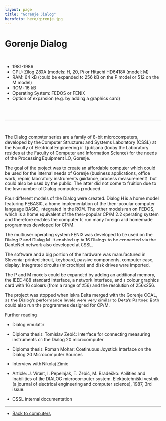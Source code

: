 ```yaml
---
layout: page
title: "Gorenje Dialog"
herofoto: hero/gorenje.jpg
---
```


# Gorenje Dialog

<br>

- 1981-1986
- CPU: Zilog Z80A (models: H, 20, P) or Hitachi HD64180 (model: M)
- RAM: 64 kB (could be expanded to 256 kB on the P model or 512 on the M model)
- ROM: 16 kB
- Operating System: FEDOS or FENIX
- Option of expansion (e.g. by adding a graphics card)


<br>
<br>

------

<br>

The Dialog computer series are a family of 8-bit microcomputers, developed by the Computer Structures and Systems Laboratory (CSSL) at the Faculty of Electrical Engineering in Ljubljana (today the Laboratory resides at the Faculty of Computer and Information Science) for the needs of the Processing Equipment LO, Gorenje.

The goal of the project was to create an affordable computer which could be used for the internal needs of Gorenje (business applications, office work, repair, laboratory instruments guidance, process measurement), but could also be used by the public. The latter did not come to fruition due to the low number of Dialog computers produced.

Four different models of the Dialog were created. Dialog H is a home model featuring FEBASIC, a home implementation of the then-popular computer language BASIC, integrated in the ROM. The other models ran on FEDOS, which is a home equivalent of the then-popular CP/M 2.2 operating system and therefore enables the computer to run many foreign and homemade programmes developed for CP/M.

The multiuser operating system FENIX was developed to be used on the Dialog P and Dialog M. It enabled up to 16 Dialogs to be connected via the DanteNet network also developed at CSSL.

The software and a big portion of the hardware was manufactured in Slovenia: printed circuit, keyboard, passive components, computer case, display. Integrated circuits (microchips) and disk drives were imported.

The P and M models could be expanded by adding an additional memory, the IEEE 488 standard interface, a network interface, and a colour graphics card with 16 colours (from a range of 256) and the resolution of 256x256. 

The project was stopped when Iskra Delta merged with the Gorenje COAL, as the Dialog’s performance levels were very similar to Delta’s Partner. Both could also run the programmes designed for CP/M.

Further reading
- Dialog emulator
- Diploma thesis: Tomislav Zebič: Interface for connecting measuring instruments on the Dialog 20 microcomputer
- Diploma thesis: Roman Mohar: Continuous Joystick Interface on the Dialog 20 Microcomputer
Sources

- Interview with Nikolaj Zimic
- Article: J. Virant, I. Pepelnjak, T. Zebič, M. Bradeško: Abilities and Inabilities of the DIALOG microcomputer system. Elektrotehniški vestnik (a journal of electrical engineering and computer science), 1987, 3rd issue.
- CSSL internal documentation

------

- [Back to computers]({{site.baseurl}}/en/computers)
